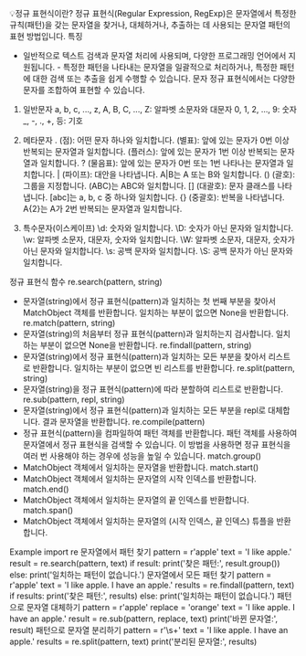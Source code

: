 💡정규 표현식이란?
정규 표현식(Regular Expression, RegExp)은 문자열에서 특정한 규칙(패턴)을 갖는 문자열을 찾거나, 대체하거나, 추출하는 데 사용되는 문자열 패턴의 표현 방법입니다.
특징
- 일반적으로 텍스트 검색과 문자열 처리에 사용되며, 다양한 프로그래밍 언어에서 지원됩니다. - 특정한 패턴을 나타내는 문자열을 일괄적으로 처리하거나, 특정한 패턴에 대한 검색 또는 추출을 쉽게 수행할 수 있습니다.
문자
정규 표현식에서는 다양한 문자를 조합하여 표현할 수 있습니다.

1. 일반문자
a, b, c, ..., z, A, B, C, ..., Z: 알파벳 소문자와 대문자
0, 1, 2, ..., 9: 숫자
_, -, ., +, 등: 기호

2. 메타문자
. (점): 어떤 문자 하나와 일치합니다.
(별표): 앞에 있는 문자가 0번 이상 반복되는 문자열과 일치합니다.
(플러스): 앞에 있는 문자가 1번 이상 반복되는 문자열과 일치합니다.
? (물음표): 앞에 있는 문자가 0번 또는 1번 나타나는 문자열과 일치합니다.
| (파이프): 대안을 나타냅니다. A|B는 A 또는 B와 일치합니다.
() (괄호): 그룹을 지정합니다. (ABC)는 ABC와 일치합니다.
[] (대괄호): 문자 클래스를 나타냅니다. [abc]는 a, b, c 중 하나와 일치합니다.
{} (중괄호): 반복을 나타냅니다. A{2}는 A가 2번 반복되는 문자열과 일치합니다.

3. 특수문자(이스케이프)
\d: 숫자와 일치합니다.
\D: 숫자가 아닌 문자와 일치합니다.
\w: 알파벳 소문자, 대문자, 숫자와 일치합니다.
\W: 알파벳 소문자, 대문자, 숫자가 아닌 문자와 일치합니다.
\s: 공백 문자와 일치합니다.
\S: 공백 문자가 아닌 문자와 일치합니다.


정규 표현식 함수
re.search(pattern, string)
- 문자열(string)에서 정규 표현식(pattern)과 일치하는 첫 번째 부분을 찾아서 MatchObject 객체를 반환합니다. 일치하는 부분이 없으면 None을 반환합니다.
re.match(pattern, string)
- 문자열(string)의 처음부터 정규 표현식(pattern)과 일치하는지 검사합니다. 일치하는 부분이 없으면 None을 반환합니다.
re.findall(pattern, string)
- 문자열(string)에서 정규 표현식(pattern)과 일치하는 모든 부분을 찾아서 리스트로 반환합니다. 일치하는 부분이 없으면 빈 리스트를 반환합니다.
re.split(pattern, string)
- 문자열(string)을 정규 표현식(pattern)에 따라 분할하여 리스트로 반환합니다.
re.sub(pattern, repl, string)
- 문자열(string)에서 정규 표현식(pattern)과 일치하는 모든 부분을 repl로 대체합니다. 결과 문자열을 반환합니다.
re.compile(pattern)
- 정규 표현식(pattern)을 컴파일하여 패턴 객체를 반환합니다. 패턴 객체를 사용하여 문자열에서 정규 표현식을 검색할 수 있습니다. 이 방법을 사용하면 정규 표현식을 여러 번 사용해야 하는 경우에 성능을 높일 수 있습니다.
match.group()
- MatchObject 객체에서 일치하는 문자열을 반환합니다.
match.start()
- MatchObject 객체에서 일치하는 문자열의 시작 인덱스를 반환합니다.
match.end()
- MatchObject 객체에서 일치하는 문자열의 끝 인덱스를 반환합니다.
match.span()
- MatchObject 객체에서 일치하는 문자열의 (시작 인덱스, 끝 인덱스) 튜플을 반환합니다.

Example
import re
문자열에서 패턴 찾기 
  pattern = r'apple'
  text = 'I like apple.'
  result = re.search(pattern, text)
  if result:
      print('찾은 패턴:', result.group())
  else:
      print('일치하는 패턴이 없습니다.')
문자열에서 모든 패턴 찾기 
pattern = r'apple'
text = 'I like apple. I have an apple.'
results = re.findall(pattern, text)
if results:
print('찾은 패턴:', results)
else:
print('일치하는 패턴이 없습니다.')
패턴으로 문자열 대체하기 
pattern = r'apple'
replace = 'orange'
text = 'I like apple. I have an apple.'
result = re.sub(pattern, replace, text)
print('바뀐 문자열:', result)
패턴으로 문자열 분리하기 
pattern = r'\s+'
text = 'I like apple. I have an apple.'
results = re.split(pattern, text)
print('분리된 문자열:', results)
